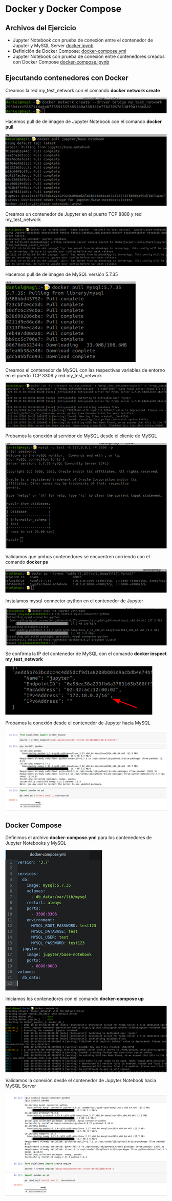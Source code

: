 # Docker y Docker Compose

## Archivos del Ejercicio
- Jupyter Notebook con prueba de conexión entre el contenedor de Jupyter y MySQL Server [docker.ipynb](docker.ipynb)
- Definición de Docker Compose: [docker-compose.yml](docker-compose.yml)
- Jupyter Notebook con prueba de conexión entre contenedores creados con Docker Compose [docker-compose.ipynb](docker-compose.ipynb)

## Ejecutando contenedores con Docker

Creamos la red my_test_network con el comando **docker network create**

![Crear red my_test_network](images/image3.png)

Hacemos pull de de imagen de Jupyter Notebook  con el comando **docker pull**

![Pull de imagen de Jupyter Notebook](images/image7.png)

Creamos un contenedor de Jupyter en el puerto TCP 8888 y red my_test_network

![Creación de contenedor de Jupyter Notebook](images/image10.png)

Hacemos pull de de imagen de MySQL versión 5.7.35

![Pull de la imagen de MySQL](images/image5.png)

Creamos el contenedor de MySQL con las respectivas variables de entorno en el puerto TCP 3306 y red my_test_network

![Creación de contenedor de MySQL](images/image11.png)

Probamos la conexión al servidor de MySQL desde el cliente de MySQL

![Conexión exitosa al servidor de MySQL](images/image12.png)

Validamos que ambos contenedores se encuentren corriendo con el comando **docker ps**

![docker ps](images/image8.png)

Instalamos mysql-connector-python en el contenedor de Jupyter

![Instalar mysql-connector-python](images/image2.png)

Se confirma la IP del contenedor de MySQL con el comando **docker inspect my_test_network**

![Validar IP servidor MySQL](images/image4.png)

Probamos la conexión desde el contenedor de Jupyter hacia MySQL

![Se valida conexión entre Jupyter Notebook y Mysql](images/image13.png)

## Docker Compose

Definimos el archivo **docker-compose.yml** para los contenedores de Jupyter Notebooks y MySQL

![Definición de docker-compose.yml](images/image1.png)

Iniciamos los contenedores con el comando **docker-compose up**

![Iniciamos contenedores con docker-compose](images/image9.png)

Validamos la conexión desde el contenedor de Jupyter Notebook hacia MySQL Server

![Se valida conexión entre Jupyter Notebook y Mysql](images/image6.png)

